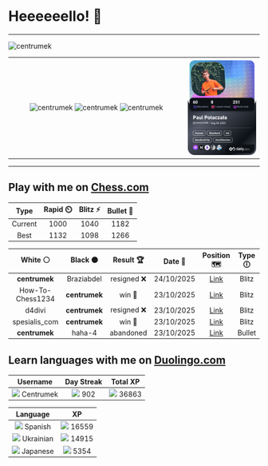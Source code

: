 # Heeeeeello! 👋

----

<div>
    <img
        src="https://komarev.com/ghpvc/?username=centrumek&label=visitors&color=0e75b6&style=flat"
        alt="centrumek"
    />
</div>

<table>
  <tbody>
    <tr>
      <td align="center" width="70%" colspan="2">
        <img 
            src="https://github-readme-stats.vercel.app/api?username=centrumek&show_icons=true&count_private=true&theme=dark&hide_border=true&hide=issues,contribs&bg_color=00000000"
            alt="centrumek"
          />
        <img
            src="https://github-readme-stats.vercel.app/api/top-langs/?username=centrumek&layout=compact&hide_border=true&theme=dark&bg_color=00000000&langs_count=6&exclude_repo=air-statistic-app"
            alt="centrumek"
        />
        <img 
            src="https://github-readme-streak-stats.herokuapp.com?user=centrumek&theme=dark&hide_border=true&background=FFFFFF00"
            alt="centrumek"
        />
      </td>
      <td width="30%" rowspan="2">
        <a href="https://app.daily.dev/centrumek">
          <img
            src="./devcard.png"
            alt="centrumek"
          />
        </a>
      </td>
    </tr>
  </tbody>
</table>

---

## Play with me on [Chess.com](https://www.chess.com/member/centrumek)

<div align="center">
<!--START_SECTION:chessStats-->
<!-- Automatically generated with https://github.com/Balastrong/chess-stats-action -->

| Type | Rapid ⏲️ | Blitz ⚡ | Bullet 🔫 |
|:---:|:---:|:---:|:---:|
| Current | 1000 | 1040 | 1182 |
| Best | 1132 | 1098 | 1266 |

| White ⚪ | Black ⚫ | Result 🏆 | Date 📅 | Position 🗺️ | Type 🕕 |
|:---:|:---:|:---:|:---:|:---:|:---:|
| **centrumek** | Braziabdel | resigned ❌ | 24/10/2025 | <a href="http://www.ee.unb.ca/cgi-bin/tervo/fen.pl?select=r1q2rk1/1p3ppp/4pn2/P7/3p4/PQR5/2P3PP/5RK1 b - - 0 20">Link</a> | Blitz |
| How-To-Chess1234 | **centrumek** | win 🥇 | 23/10/2025 | <a href="http://www.ee.unb.ca/cgi-bin/tervo/fen.pl?select=8/p7/8/3r1p1p/k5p1/4R3/P5PP/6K1 w - f6 0 40">Link</a> | Blitz |
| d4divi | **centrumek** | resigned ❌ | 23/10/2025 | <a href="http://www.ee.unb.ca/cgi-bin/tervo/fen.pl?select=4r1k1/p1p2ppp/8/1B6/5P2/7P/PRP2PP1/2Q3K1 b - - 2 23">Link</a> | Blitz |
| spesialis_com | **centrumek** | win 🥇 | 23/10/2025 | <a href="http://www.ee.unb.ca/cgi-bin/tervo/fen.pl?select=8/p3p2k/np5p/5Rp1/P2b4/6P1/5KPP/3r4 w - - 3 35">Link</a> | Blitz |
| **centrumek** | haha-4 | abandoned  | 23/10/2025 | <a href="http://www.ee.unb.ca/cgi-bin/tervo/fen.pl?select=r1b4r/p2k1ppp/4pn2/2B5/P7/8/2PK1PPP/7q w - - 4 22">Link</a> | Bullet |

<!--END_SECTION:chessStats-->
</div>

## Learn languages with me on [Duolingo.com](https://www.duolingo.com/profile/Centrumek)

<div align="center">
<!--START_SECTION:duolingoStats-->
<!-- Automatically generated with https://github.com/centrumek/duolingo-readme-stats-->

| Username | Day Streak | Total XP |
|:---:|:---:|:---:|
| <img src="https://raw.githubusercontent.com/centrumek/duolingo-readme-stats/main/assets/duolingo.png" height="12"> Centrumek | <img src="https://raw.githubusercontent.com/centrumek/duolingo-readme-stats/main/assets/streakinactive.svg" height="12"> 902 | <img src="https://raw.githubusercontent.com/centrumek/duolingo-readme-stats/main/assets/xp.svg" height="12"> 36863 |

| Language | XP |
|:---:|:---:|
| <img src="https://raw.githubusercontent.com/centrumek/duolingo-readme-stats/main/assets/langs/spanish.svg" height="12"> Spanish | <img src="https://raw.githubusercontent.com/centrumek/duolingo-readme-stats/main/assets/xp.svg" height="12"> 16559 |
| <img src="https://raw.githubusercontent.com/centrumek/duolingo-readme-stats/main/assets/langs/ukrainian.svg" height="12"> Ukrainian | <img src="https://raw.githubusercontent.com/centrumek/duolingo-readme-stats/main/assets/xp.svg" height="12"> 14915 |
| <img src="https://raw.githubusercontent.com/centrumek/duolingo-readme-stats/main/assets/langs/japanese.svg" height="12"> Japanese | <img src="https://raw.githubusercontent.com/centrumek/duolingo-readme-stats/main/assets/xp.svg" height="12"> 5354 |

<!--END_SECTION:duolingoStats-->
</div>
<!--
**centrumek/centrumek** is a ✨ _special_ ✨ repository because its `README.md` (this file) appears on your GitHub profile.

Here are some ideas to get you started:

- 🔭 I’m currently working on ...
- 🌱 I’m currently learning ...
- 👯 I’m looking to collaborate on ...
- 🤔 I’m looking for help with ...
- 💬 Ask me about ...
- 📫 How to reach me: ...
- 😄 Pronouns: ...
- ⚡ Fun fact: ...
-->
